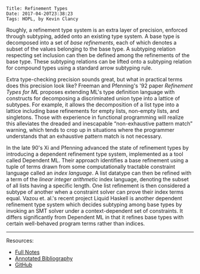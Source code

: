     Title: Refinement Types
    Date: 2017-04-20T23:38:23
    Tags: HOPL, by Kevin Clancy

<!-- more -->

Roughly, a refinement type system is an extra layer of precision, enforced
through subtyping, added onto an existing type system. A base type is
decomposed into a set of _base refinements_, each of which denotes a subset of
the values belonging to the base type. A subtyping relation respecting set
inclusion can then be defined among the refinements of the base type. These
subtyping relations can be lifted onto a subtyping relation for compound types
using a standard arrow subtyping rule.

Extra type-checking precision sounds great, but what in practical terms does
this precision look like? Freeman and Pfenning's '92 paper _Refinement Types
for ML_ proposes extending ML's type definition language with constructs for
decomposing a discriminated union type into a lattice of subtypes. For example,
it allows the decomposition of a list type into a lattice including base
refinements for empty lists, non-empty lists, and singletons. Those with
experience in functional programming will realize this alleviates the dreaded
and inescapable “non-exhaustive pattern match” warning, which tends to crop up
in situations where the programmer understands that an exhaustive pattern match
is not necessary.

In the late 90's Xi and Pfenning advanced the state of refinement types by
introducing a dependent refinement type system, implemented as a tool called
Dependent ML. Their approach identifies a base refinement using a tuple of
terms drawn from some computationally tractable constraint language called an
_index language_. A list datatype can then be refined with a term of the _linear
integer arithmetic_ index language, denoting the subset of all lists having a
specific length. One list refinement is then considered a subtype of another
when a constraint solver can prove their index terms equal. Vazou et. al.'s
recent project Liquid Haskell is another dependent refinement type system which
decides subtyping among base types by invoking an SMT solver under a
context-dependent set of constraints. It differs significantly from Dependent
ML in that it refines base types with certain well-behaved program terms rather
than indices.

- - -

Resources:

- [Full Notes](/blog/static/refinement_types_lecture.pdf)
- [Annotated Bibliography](/blog/static/refinement_types_bib.pdf)
- [GitHub](https://github.com/nuprl/hopl-s2017/tree/master/refinement-types)

